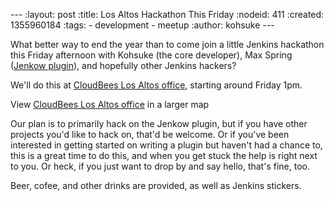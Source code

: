 --- :layout: post :title: Los Altos Hackathon This Friday :nodeid: 411 :created: 1355960184 :tags: - development - meetup :author: kohsuke ---

What better way to end the year than to come join a little Jenkins hackathon this Friday afternoon with Kohsuke (the core developer), Max Spring ([Jenkow plugin](https://wiki.jenkins-ci.org/display/JENKINS/Jenkow+Plugin)), and hopefully other Jenkins hackers?

We'll do this at [CloudBees Los Altos office](https://maps.google.com/maps/ms?msid=204997319446652334724.0004d13cfa1eb16f65a99&msa=0&ll=37.377281,-122.113874&spn=0.007656,0.00478), starting around Friday 1pm.

<span class="small">View [CloudBees Los Altos office](https://maps.google.com/maps/ms?msid=204997319446652334724.0004d13cfa1eb16f65a99&msa=0&ie=UTF8&ll=37.377281,-122.113874&spn=0.007656,0.00478&t=h&source=embed) in a larger map</span>

Our plan is to primarily hack on the Jenkow plugin, but if you have other projects you'd like to hack on, that'd be welcome. Or if you've been interested in getting started on writing a plugin but haven't had a chance to, this is a great time to do this, and when you get stuck the help is right next to you. Or heck, if you just want to drop by and say hello, that's fine, too.

Beer, cofee, and other drinks are provided, as well as Jenkins stickers.
